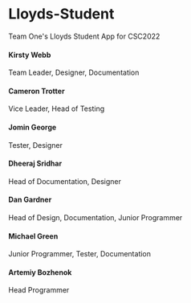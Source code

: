 # Lloyds-Student
Team One's Lloyds Student App for CSC2022

#### Kirsty Webb
Team Leader, Designer, Documentation

#### Cameron Trotter
Vice Leader, Head of Testing

#### Jomin George
Tester, Designer

#### Dheeraj Sridhar
Head of Documentation, Designer

#### Dan Gardner
Head of Design, Documentation, Junior Programmer

#### Michael Green
Junior Programmer, Tester, Documentation

#### Artemiy Bozhenok
Head Programmer

